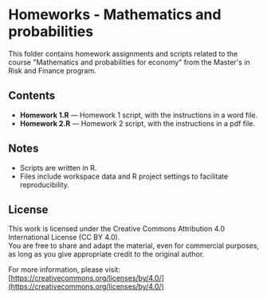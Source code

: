 # Homeworks - Mathematics and probabilities

This folder contains homework assignments and scripts related to the course "Mathematics and probabilities for economy" from the Master's in Risk and Finance program.

## Contents

- **Homework 1.R** — Homework 1 script, with the instructions in a word file.
- **Homework 2.R** — Homework 2 script, with the instructions in a pdf file.

## Notes

- Scripts are written in R.
- Files include workspace data and R project settings to facilitate reproducibility.

## License

This work is licensed under the Creative Commons Attribution 4.0 International License (CC BY 4.0).  
You are free to share and adapt the material, even for commercial purposes, as long as you give appropriate credit to the original author.

For more information, please visit:  
[https://creativecommons.org/licenses/by/4.0/](https://creativecommons.org/licenses/by/4.0/)
